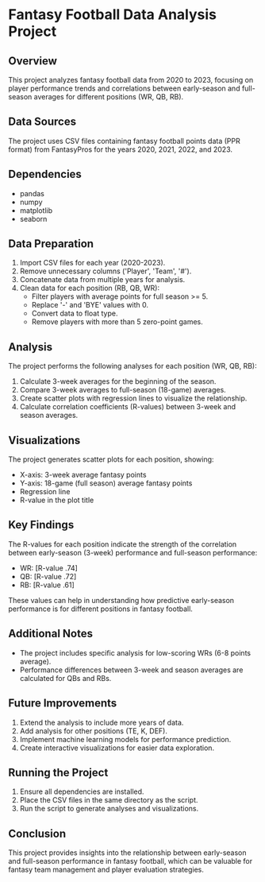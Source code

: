 # Fantasy Football Data Analysis Project

## Overview

This project analyzes fantasy football data from 2020 to 2023, focusing on player performance trends and correlations between early-season and full-season averages for different positions (WR, QB, RB).

## Data Sources

The project uses CSV files containing fantasy football points data (PPR format) from FantasyPros for the years 2020, 2021, 2022, and 2023.

## Dependencies

- pandas
- numpy
- matplotlib
- seaborn

## Data Preparation

1. Import CSV files for each year (2020-2023).
2. Remove unnecessary columns ('Player', 'Team', '#').
3. Concatenate data from multiple years for analysis.
4. Clean data for each position (RB, QB, WR):
   - Filter players with average points for full season >= 5.
   - Replace '-' and 'BYE' values with 0.
   - Convert data to float type.
   - Remove players with more than 5 zero-point games.

## Analysis

The project performs the following analyses for each position (WR, QB, RB):

1. Calculate 3-week averages for the beginning of the season.
2. Compare 3-week averages to full-season (18-game) averages.
3. Create scatter plots with regression lines to visualize the relationship.
4. Calculate correlation coefficients (R-values) between 3-week and season averages.

## Visualizations

The project generates scatter plots for each position, showing:
- X-axis: 3-week average fantasy points
- Y-axis: 18-game (full season) average fantasy points
- Regression line
- R-value in the plot title

## Key Findings

The R-values for each position indicate the strength of the correlation between early-season (3-week) performance and full-season performance:

- WR: [R-value .74]
- QB: [R-value .72]
- RB: [R-value .61]

These values can help in understanding how predictive early-season performance is for different positions in fantasy football.

## Additional Notes

- The project includes specific analysis for low-scoring WRs (6-8 points average).
- Performance differences between 3-week and season averages are calculated for QBs and RBs.

## Future Improvements

1. Extend the analysis to include more years of data.
2. Add analysis for other positions (TE, K, DEF).
3. Implement machine learning models for performance prediction.
4. Create interactive visualizations for easier data exploration.

## Running the Project

1. Ensure all dependencies are installed.
2. Place the CSV files in the same directory as the script.
3. Run the script to generate analyses and visualizations.

## Conclusion

This project provides insights into the relationship between early-season and full-season performance in fantasy football, which can be valuable for fantasy team management and player evaluation strategies.